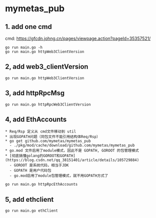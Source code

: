 # mymetas_pub

## 1. add one cmd 
cmd: <https://gfcdn.johng.cn/pages/viewpage.action?pageId=35357521/>

```
go run main.go -h
go run main.go httpWeb3ClientVersion
```

## 2, add web3_clientVersion
```
go run main.go httpWeb3ClientVersion
```

## 3, add httpRpcMsg
```
go run main.go httpRpcWeb3ClientVersion
```

## 4, add EthAccounts
    * Req/Rsp 定义从 cmd文件移动到 util
    * 出现GOPATH问题（同包文件不能引用结构体Req/Rsp）
    * go get github.com/mymetas/mymetas_pub
      - ./pkg/mod/cache/download/github.com/mymetas/mymetas_pub
    * go.mod 文件启用了module模式，因此不是 GOPATH, GOROOT 的包管理模式
    * [彻底搞懂golang的GOROOT和GOPATH](https://blog.csdn.net/qq_38151401/article/details/105729884)
      - GOROOT 是系统代码，相当于JDK
      - GOPATH 是用户代码包
      - go.mod启用了module包管理模式，就不用GOPATH方式了
```
go run main.go httpRpcEthAccounts
```
## 5, add ethclient
```
go run main.go ethClient
```

